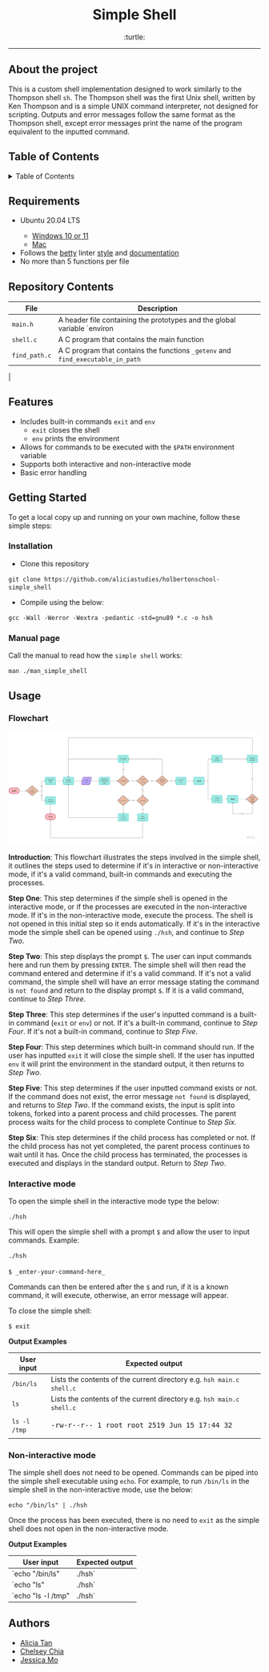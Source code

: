 <h1 align="center"> Simple Shell </h1>
<div align="center"> :turtle: </div>

---

## About the project

This is a custom shell implementation designed to work similarly to the Thompson shell `sh`. The Thompson shell was the first Unix shell, written by Ken Thompson and is a simple UNIX command interpreter, not designed for scripting. Outputs and error messages follow the same format as the Thompson shell, except error messages print the name of the program equivalent to the inputted command.

## Table of Contents
<details>
	<summary>Table of Contents</summary>
	<ul>
	<li>
	<a href="#requirements">Requirements</a>
	</li>
	<li>
	<a href="#respository-contents">Repository Contents</a>
	</li>
	<li>
	<a href="#features">Features</a>
	</li>
	<li>
	<a href="#getting-started">Getting Started</a>
			<ul>
			<li><a href="#installation">Installation</a></li>
			<li><a href="#manual-page">Manual Page</a></li>
			</ul>
	</li>
	<li>
	<a href="#usage">Usage</a>
			<ul>
			<li><a href="#flowchart">Flowchart</a></li>
			<li><a href="#interactive-mode">Interactive Mode</a></li>
			<li><a href="#non-interactive-mode">Non-interactive Mode</a></li>
			</ul>
	</li>
	<li>
	<a href="#authors">Authors</a>
	</li>
	</ul>
</details>

## Requirements
<ul>
<li>Ubuntu 20.04 LTS</li>
	<ul>
<li><a href="https://ubuntu.com/tutorials/install-ubuntu-on-wsl2-on-windows-11-with-gui-support#1-overview">Windows 10 or 11</a></li>
<li><a href="https://ubuntu.com/download/desktop">Mac</a></li>
	</ul>
<li>Follows the <a href="https://github.com/alx-tools/Betty/wiki">betty</a> linter <a href="https://github.com/hs-hq/Betty/blob/main/betty-style.pl">style</a> and <a href="https://github.com/hs-hq/Betty/blob/main/betty-doc.pl">documentation</a></li>
<li>No more than 5 functions per file</li>
</ul>

## Repository Contents

| **File** | **Description** |
|----------|-----------------|
|`main.h`  | A header file containing the prototypes and the global variable `environ|
|`shell.c` | A C program that contains the main function |
|`find_path.c` | A C program that contains the functions `_getenv` and `find_executable_in_path` |
|

## Features

- Includes built-in commands `exit` and `env`
	- `exit` closes the shell
	- `env` prints the environment
- Allows for commands to be executed with the `$PATH` environment variable
- Supports both interactive and non-interactive mode
- Basic error handling

## Getting Started

To get a local copy up and running on your own machine, follow these simple steps:

### Installation

- Clone this repository

```
git clone https://github.com/aliciastudies/holbertonschool-simple_shell
```

- Compile using the below:

```
gcc -Wall -Werror -Wextra -pedantic -std=gnu89 *.c -o hsh
```
### Manual page

Call the manual to read how the `simple shell` works:

```
man ./man_simple_shell
```

## Usage

### Flowchart

![flowchart](./flowchart.jpg)

**Introduction**:
This flowchart illustrates the steps involved in the simple shell, it outlines the steps used to determine if it's in interactive or non-interactive mode, if it's a valid command, built-in commands and executing the processes.

**Step One**:
This step determines if the simple shell is opened in the interactive mode, or if the processes are executed in the non-interactive mode. If it's in the non-interactive mode, execute the process. The shell is not opened in this initial step so it ends automatically. If it's in the interactive mode the simple shell can be opened using `./hsh`, and continue to *Step Two*.

**Step Two**:
This step displays the prompt `$`. The user can input commands here and run them by pressing `ENTER`. The simple shell will then read the command entered and determine if it's a valid command. If it's not a valid command, the simple shell will have an error message stating the command is `not found` and return to the display prompt `$`. If it is a valid command, continue to *Step Three*.

**Step Three**:
This step determines if the user's inputted command is a built-in command (`exit` or `env`) or not. If it's a built-in command, continue to *Step Four*. If it's not a built-in command, continue to *Step Five*.

**Step Four**:
This step determines which built-in command should run. If the user has inputted `exit` it will close the simple shell. If the user has inputted `env` it will print the environment in the standard output, it then returns to *Step Two*. 

**Step Five**:
This step determines if the user inputted command exists or not. If the command does not exist, the error message `not found` is displayed, and returns to *Step Two*. If the command exists, the input is split into tokens, forked into a parent process and child processes. The parent process waits for the child process to complete Continue to *Step Six*.

**Step Six**:
This step determines if the child process has completed or not. If the child process has not yet completed, the parent process continues to wait until it has. Once the child process has terminated, the processes is executed and displays in the standard output. Return to *Step Two*.


### Interactive mode
To open the simple shell in the interactive mode type the below:

```
./hsh

```
This will open the simple shell with a prompt `$` and allow the user to input commands. Example:

```
./hsh

$ _enter-your-command-here_

```
Commands can then be entered after the `$` and run, if it is a known command, it will execute, otherwise, an error message will appear.

To close the simple shell:

```
$ exit

```

**Output Examples**

| **User input** | **Expected output**|
|------------|-----------------|
|`/bin/ls` | Lists the contents of the current directory e.g. ``` hsh main.c shell.c ``` |
|`ls` | Lists the contents of the current directory e.g. ``` hsh main.c shell.c ``` |
|`ls -l /tmp`| <pre>-rw-r--r-- 1 root  root  2519 Jun 15 17:44 32 <br>|


### Non-interactive mode

The simple shell does not need to be opened. Commands can be piped into the simple shell executable using `echo`. For example, to run `/bin/ls` in the simple shell in the non-interactive mode, use the below:

```
echo "/bin/ls" | ./hsh

```
Once the process has been executed, there is no need to `exit` as the simple shell does not open in the non-interactive mode.

**Output Examples**

| **User input** | **Expected output**|
|------------|-----------------|
|`echo "/bin/ls" | ./hsh` | Lists the contents of the current directory e.g. ``` hsh main.c shell.c ``` |
|`echo "ls" | ./hsh` | Lists the contents of the current directory e.g. ``` hsh main.c shell.c ``` |
|`echo "ls -l /tmp" | ./hsh`| <pre>-rw-r--r-- 1 root  root  2519 Jun 15 17:44 32 <br>|


## Authors
- [Alicia Tan](https://github.com/aliciastudies)
- [Chelsey Chia](https://github.com/chelseyqc)
- [Jessica Mo](https://github.com/jess6718)

